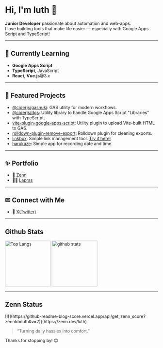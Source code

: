 # Hi, I'm luth 👋

**Junior Developer** passionate about automation and web-apps.  
I love building tools that make life easier — especially with Google Apps Script and TypeScript!

---

## 🌱 Currently Learning

- **Google Apps Script**
- **TypeScript**, JavaScript
- **React**, **Vue.js**@3.x

---

## 🌟 Featured Projects

- [@ciderjs/gasnuki](https://github.com/luthpg/gasnuki): GAS utility for modern workflows.
- [@ciderjs/dgs](https://github.com/luthpg/dgs): Utility library to handle Google Apps Script "Libraries" with TypeScript.
- [vite-plugin-google-apps-script](https://github.com/luthpg/vite-plugin-google-apps-script): Utility plugin to upload Vite-built HTML to GAS.
- [rolldown-plugin-remove-export](https://github.com/luthpg/rolldown-plugin-remove-export): Rolldown plugin for cleaning exports.
- [linkbox](https://github.com/luthpg/linkbox): Simple link management tool. [Try it here!](https://linkbox.ciderjs.com/)
- [harukaze](https://github.com/luthpg/harukaze-days): Simple app for recording date and time.

---

## ✨ Portfolio

- 📘 [Zenn](https://zenn.dev/luth)
- 🧑‍💻 [Lapras](https://lapras.com/public/luth)

---

## ✉ Connect with Me

- 🐤 [X(Twitter)](https://x.com/luth_pg)

---

## Github Stats

<p align="left"> 
  <img alt="Top Langs" height="150px" src="https://github-readme-stats.vercel.app/api/top-langs/?username=luthpg&layout=compact&show_icons=true&theme=tokyonight" />
  <img alt="github stats" height="150px" src="https://github-readme-stats.vercel.app/api?username=luthpg&theme=tokyonight&show_icons=ture" />
</p>

---

## Zenn Status

<p asign="center">
  [![](https://github-readme-blog-score.vercel.app/api/get_zenn_score?zennId=luth&v=2)](https://zenn.dev/luth)
</p>

> “Turning daily hassles into comfort.”

Thanks for stopping by! 😊
